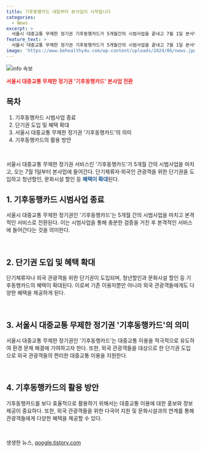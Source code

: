 ```yaml
---
title: 기후동행카드 내일부터 본사업이 시작됩니다
categories:
  - News
excerpt: >
  서울시 대중교통 무제한 정기권 기후동행카드가 5개월간의 시범사업을 끝내고 7월 1일 본사업에 돌입한다. 단기체류자·외국인 관광객을 위한 단기권 도입과 청년 및 문화시설 할인 혜택이 확대된다.
feature_text: >
  서울시 대중교통 무제한 정기권 기후동행카드가 5개월간의 시범사업을 끝내고 7월 1일 본사업에 돌입한다. 단기체류자·외국인 관광객을 위한 단기권 도입과 청년 및 문화시설 할인 혜택이 확대된다.
image: 'https://www.behealthy4u.com/wp-content/uploads/2024/06/news.jpg'
---
```


<p><img src="https://www.behealthy4u.com/wp-content/uploads/2024/06/news.jpg" alt="info 속보" /></p>

<p><b><span style="color: #ee2323;">서울시 대중교통 무제한 정기권 '기후동행카드' 본사업 전환</span></b></p>

<h2 data-ke-size="size26">목차</h2>

<ol>
    <li>기후동행카드 시범사업 종료</li>
    <li>단기권 도입 및 혜택 확대</li>
    <li>서울시 대중교통 무제한 정기권 '기후동행카드'의 의미</li>
    <li>기후동행카드의 활용 방안</li>
</ol>

<p data-ke-size="size16">&nbsp;</p>

<p>서울시 대중교통 무제한 정기권 서비스인 '기후동행카드'가 5개월 간의 시범사업을 마치고, 오는 7월 1일부터 본사업에 들어간다. 단기체류자·외국인 관광객을 위한 단기권을 도입하고 청년할인, 문화시설 할인 등 <b><span style="color: #1a5490;">혜택이 확대</span></b>된다.</p>

<h2 data-ke-size="size26">1. 기후동행카드 시범사업 종료</h2>

<p data-ke-size="size16">서울시 대중교통 무제한 정기권인 '기후동행카드'는 5개월 간의 시범사업을 마치고 본격적인 서비스로 전환된다. 이는 시범사업을 통해 충분한 검증을 거친 후 본격적인 서비스에 들어간다는 것을 의미한다.</p>

<p data-ke-size="size16">&nbsp;</p>

<h2 data-ke-size="size26">2. 단기권 도입 및 혜택 확대</h2>

<p data-ke-size="size16">단기체류자나 외국 관광객을 위한 단기권이 도입되며, 청년할인과 문화시설 할인 등 기후동행카드의 혜택이 확대된다. 이로써 기존 이용자뿐만 아니라 외국 관광객들에게도 다양한 혜택을 제공하게 된다.</p>

<p data-ke-size="size16">&nbsp;</p>

<h2 data-ke-size="size26">3. 서울시 대중교통 무제한 정기권 '기후동행카드'의 의미</h2>

<p data-ke-size="size16">서울시 대중교통 무제한 정기권인 '기후동행카드'는 대중교통 이용을 적극적으로 유도하여 환경 문제 해결에 기여하고자 한다. 또한, 외국 관광객들을 대상으로 한 단기권 도입으로 외국 관광객들의 편리한 대중교통 이용을 지원한다.</p>

<p data-ke-size="size16">&nbsp;</p>

<h2 data-ke-size="size26">4. 기후동행카드의 활용 방안</h2>

<p data-ke-size="size16">기후동행카드를 보다 효율적으로 활용하기 위해서는 대중교통 이용에 대한 홍보와 정보 제공이 중요하다. 또한, 외국 관광객들을 위한 다국어 지원 및 문화시설과의 연계를 통해 관광객들에게 다양한 혜택을 제공할 수 있다.</p>

<p data-ke-size="size16">&nbsp;</p>
생생한 뉴스, <a href="https://qoogle.tistory.com" rel="dofollow">qoogle.tistory.com</a>


